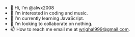- 👋 Hi, I’m @alwx2008
- 👀 I’m interested in coding and music.
- 🌱 I’m currently learning JavaScript.
- 💞️ I’m looking to collaborate on nothing.
- 📫 How to reach me email me at wrighal999@gmail.com.

<!---
alwx2008/alwx2008 is a ✨ special ✨ repository because its `README.md` (this file) appears on your GitHub profile.
You can click the Preview link to take a look at your changes.
--->
